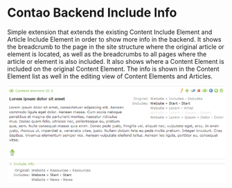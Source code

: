 Contao Backend Include Info
===================

Simple extension that extends the existing Content Include Element and Article Include Element in order to show more info in the backend. It shows the breadcrumb to the page in the site structure where the original article or element is located, as well as the breadcrumbs to all pages where the article or element is also included. It also shows where a Content Element is included on the original Content Element. The info is shown in the Content Element list as well in the editing view of Content Elements and Articles.

![Content element](https://raw.githubusercontent.com/fritzmg/contao-be-include-info/master/includes.png)
![DCA](https://raw.githubusercontent.com/fritzmg/contao-be-include-info/master/dca.png)